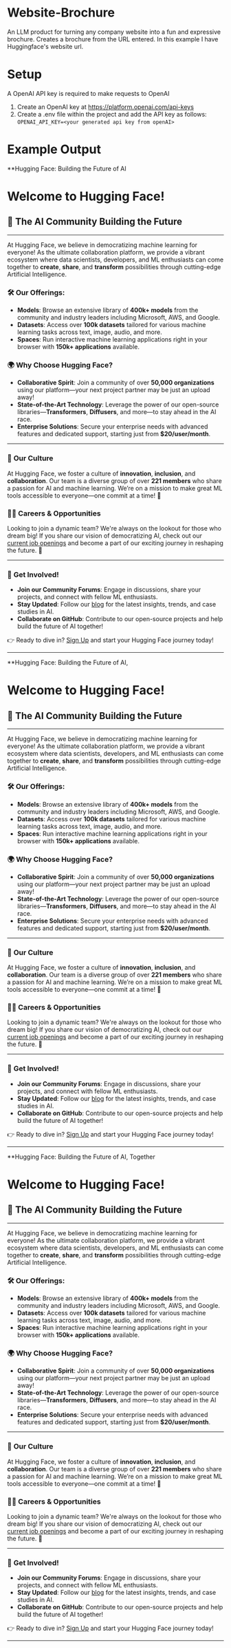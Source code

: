 # Website-Brochure
An LLM product for turning any company website into a fun and expressive brochure. 
Creates a brochure from the URL entered. 
In this example I have Huggingface's website url.

# Setup
A OpenAI API key is required to make requests to OpenAI

1. Create an OpenAI key at https://platform.openai.com/api-keys
2. Create a .env file within the project and add the API key as follows:
`OPENAI_API_KEY=<your generated api key from openAI>`

# Example Output

**Hugging Face: Building the Future of AI
# Welcome to Hugging Face!

## 🤗 The AI Community Building the Future

---

At Hugging Face, we believe in democratizing machine learning for everyone! As the ultimate collaboration platform, we provide a vibrant ecosystem where data scientists, developers, and ML enthusiasts can come together to **create**, **share**, and **transform** possibilities through cutting-edge Artificial Intelligence.

### 🛠️ **Our Offerings:**
- **Models**: Browse an extensive library of **400k+ models** from the community and industry leaders including Microsoft, AWS, and Google.
- **Datasets**: Access over **100k datasets** tailored for various machine learning tasks across text, image, audio, and more.
- **Spaces**: Run interactive machine learning applications right in your browser with **150k+ applications** available.

### 🌍 **Why Choose Hugging Face?**
- **Collaborative Spirit**: Join a community of over **50,000 organizations** using our platform—your next project partner may be just an upload away!
- **State-of-the-Art Technology**: Leverage the power of our open-source libraries—**Transformers**, **Diffusers**, and more—to stay ahead in the AI race.
- **Enterprise Solutions**: Secure your enterprise needs with advanced features and dedicated support, starting just from **$20/user/month**.

---

### 🏢 **Our Culture**
At Hugging Face, we foster a culture of **innovation**, **inclusion**, and **collaboration**. Our team is a diverse group of over **221 members** who share a passion for AI and machine learning. We’re on a mission to make great ML tools accessible to everyone—one commit at a time! 🚀

### 👩‍💼 **Careers & Opportunities**
Looking to join a dynamic team? We're always on the lookout for those who dream big! If you share our vision of democratizing AI, check out our [current job openings](#) and become a part of our exciting journey in reshaping the future. 🌈

---

### 💌 **Get Involved!**

- **Join our Community Forums**: Engage in discussions, share your projects, and connect with fellow ML enthusiasts.
- **Stay Updated**: Follow our [blog](#) for the latest insights, trends, and case studies in AI.
- **Collaborate on GitHub**: Contribute to our open-source projects and help build the future of AI together!

👉 Ready to dive in? [Sign Up](https://huggingface.co) and start your Hugging Face journey today!

--- 

**Hugging Face: Building the Future of AI,
# Welcome to Hugging Face!

## 🤗 The AI Community Building the Future

---

At Hugging Face, we believe in democratizing machine learning for everyone! As the ultimate collaboration platform, we provide a vibrant ecosystem where data scientists, developers, and ML enthusiasts can come together to **create**, **share**, and **transform** possibilities through cutting-edge Artificial Intelligence.

### 🛠️ **Our Offerings:**
- **Models**: Browse an extensive library of **400k+ models** from the community and industry leaders including Microsoft, AWS, and Google.
- **Datasets**: Access over **100k datasets** tailored for various machine learning tasks across text, image, audio, and more.
- **Spaces**: Run interactive machine learning applications right in your browser with **150k+ applications** available.

### 🌍 **Why Choose Hugging Face?**
- **Collaborative Spirit**: Join a community of over **50,000 organizations** using our platform—your next project partner may be just an upload away!
- **State-of-the-Art Technology**: Leverage the power of our open-source libraries—**Transformers**, **Diffusers**, and more—to stay ahead in the AI race.
- **Enterprise Solutions**: Secure your enterprise needs with advanced features and dedicated support, starting just from **$20/user/month**.

---

### 🏢 **Our Culture**
At Hugging Face, we foster a culture of **innovation**, **inclusion**, and **collaboration**. Our team is a diverse group of over **221 members** who share a passion for AI and machine learning. We’re on a mission to make great ML tools accessible to everyone—one commit at a time! 🚀

### 👩‍💼 **Careers & Opportunities**
Looking to join a dynamic team? We're always on the lookout for those who dream big! If you share our vision of democratizing AI, check out our [current job openings](#) and become a part of our exciting journey in reshaping the future. 🌈

---

### 💌 **Get Involved!**

- **Join our Community Forums**: Engage in discussions, share your projects, and connect with fellow ML enthusiasts.
- **Stay Updated**: Follow our [blog](#) for the latest insights, trends, and case studies in AI.
- **Collaborate on GitHub**: Contribute to our open-source projects and help build the future of AI together!

👉 Ready to dive in? [Sign Up](https://huggingface.co) and start your Hugging Face journey today!

--- 

**Hugging Face: Building the Future of AI, Together
# Welcome to Hugging Face!

## 🤗 The AI Community Building the Future

---

At Hugging Face, we believe in democratizing machine learning for everyone! As the ultimate collaboration platform, we provide a vibrant ecosystem where data scientists, developers, and ML enthusiasts can come together to **create**, **share**, and **transform** possibilities through cutting-edge Artificial Intelligence.

### 🛠️ **Our Offerings:**
- **Models**: Browse an extensive library of **400k+ models** from the community and industry leaders including Microsoft, AWS, and Google.
- **Datasets**: Access over **100k datasets** tailored for various machine learning tasks across text, image, audio, and more.
- **Spaces**: Run interactive machine learning applications right in your browser with **150k+ applications** available.

### 🌍 **Why Choose Hugging Face?**
- **Collaborative Spirit**: Join a community of over **50,000 organizations** using our platform—your next project partner may be just an upload away!
- **State-of-the-Art Technology**: Leverage the power of our open-source libraries—**Transformers**, **Diffusers**, and more—to stay ahead in the AI race.
- **Enterprise Solutions**: Secure your enterprise needs with advanced features and dedicated support, starting just from **$20/user/month**.

---

### 🏢 **Our Culture**
At Hugging Face, we foster a culture of **innovation**, **inclusion**, and **collaboration**. Our team is a diverse group of over **221 members** who share a passion for AI and machine learning. We’re on a mission to make great ML tools accessible to everyone—one commit at a time! 🚀

### 👩‍💼 **Careers & Opportunities**
Looking to join a dynamic team? We're always on the lookout for those who dream big! If you share our vision of democratizing AI, check out our [current job openings](#) and become a part of our exciting journey in reshaping the future. 🌈

---

### 💌 **Get Involved!**

- **Join our Community Forums**: Engage in discussions, share your projects, and connect with fellow ML enthusiasts.
- **Stay Updated**: Follow our [blog](#) for the latest insights, trends, and case studies in AI.
- **Collaborate on GitHub**: Contribute to our open-source projects and help build the future of AI together!

👉 Ready to dive in? [Sign Up](https://huggingface.co) and start your Hugging Face journey today!

--- 
